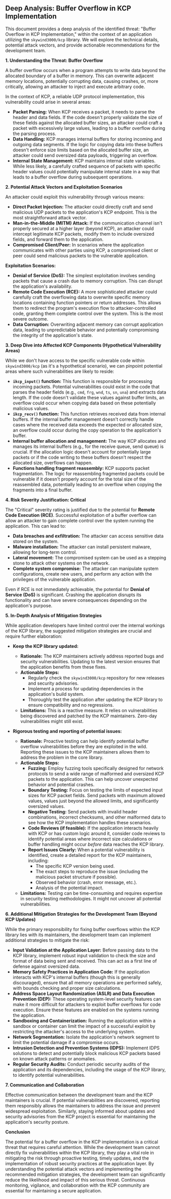 ## Deep Analysis: Buffer Overflow in KCP Implementation

This document provides a deep analysis of the identified threat: "Buffer Overflow in KCP Implementation," within the context of an application utilizing the `skywind3000/kcp` library. We will explore the technical details, potential attack vectors, and provide actionable recommendations for the development team.

**1. Understanding the Threat: Buffer Overflow**

A buffer overflow occurs when a program attempts to write data beyond the allocated boundary of a buffer in memory. This can overwrite adjacent memory locations, potentially corrupting data, causing crashes, or, more critically, allowing an attacker to inject and execute arbitrary code.

In the context of KCP, a reliable UDP protocol implementation, this vulnerability could arise in several areas:

* **Packet Parsing:** When KCP receives a packet, it needs to parse the header and data fields. If the code doesn't properly validate the size of these fields against the allocated buffer sizes, an attacker could craft a packet with excessively large values, leading to a buffer overflow during the parsing process.
* **Data Handling:** KCP manages internal buffers for storing incoming and outgoing data segments. If the logic for copying data into these buffers doesn't enforce size limits based on the allocated buffer size, an attacker could send oversized data payloads, triggering an overflow.
* **Internal State Management:** KCP maintains internal state variables. While less likely, a carefully crafted sequence of packets with specific header values could potentially manipulate internal state in a way that leads to a buffer overflow during subsequent operations.

**2. Potential Attack Vectors and Exploitation Scenarios**

An attacker could exploit this vulnerability through various means:

* **Direct Packet Injection:** The attacker could directly craft and send malicious UDP packets to the application's KCP endpoint. This is the most straightforward attack vector.
* **Man-in-the-Middle (MITM) Attack:** If the communication channel isn't properly secured at a higher layer (beyond KCP), an attacker could intercept legitimate KCP packets, modify them to include oversized fields, and forward them to the application.
* **Compromised Client/Peer:** In scenarios where the application communicates with other parties using KCP, a compromised client or peer could send malicious packets to the vulnerable application.

**Exploitation Scenarios:**

* **Denial of Service (DoS):**  The simplest exploitation involves sending packets that cause a crash due to memory corruption. This can disrupt the application's availability.
* **Remote Code Execution (RCE):** A more sophisticated attacker could carefully craft the overflowing data to overwrite specific memory locations containing function pointers or return addresses. This allows them to redirect the program's execution flow to attacker-controlled code, granting them complete control over the system. This is the most severe outcome.
* **Data Corruption:**  Overwriting adjacent memory can corrupt application data, leading to unpredictable behavior and potentially compromising the integrity of the application's state.

**3. Deep Dive into Affected KCP Components (Hypothetical Vulnerability Areas)**

While we don't have access to the specific vulnerable code within `skywind3000/kcp` (as it's a hypothetical scenario), we can pinpoint potential areas where such vulnerabilities are likely to reside:

* **`ikcp_input()` function:** This function is responsible for processing incoming packets. Potential vulnerabilities could exist in the code that parses the header fields (e.g., `cmd`, `frg`, `wnd`, `ts`, `sn`, `una`) and extracts data length. If the code doesn't validate these values against buffer limits, an overflow could occur when copying data based on these potentially malicious values.
* **`ikcp_recv()` function:** This function retrieves received data from internal buffers. If the internal buffer management doesn't correctly handle cases where the received data exceeds the expected or allocated size, an overflow could occur during the copy operation to the application's buffer.
* **Internal buffer allocation and management:**  The way KCP allocates and manages its internal buffers (e.g., for the receive queue, send queue) is crucial. If the allocation logic doesn't account for potentially large packets or if the code writing to these buffers doesn't respect the allocated size, overflows can happen.
* **Functions handling fragment reassembly:** KCP supports packet fragmentation. The logic for reassembling fragmented packets could be vulnerable if it doesn't properly account for the total size of the reassembled data, potentially leading to an overflow when copying the fragments into a final buffer.

**4. Risk Severity Justification: Critical**

The "Critical" severity rating is justified due to the potential for **Remote Code Execution (RCE)**. Successful exploitation of a buffer overflow can allow an attacker to gain complete control over the system running the application. This can lead to:

* **Data breaches and exfiltration:** The attacker can access sensitive data stored on the system.
* **Malware installation:** The attacker can install persistent malware, allowing for long-term control.
* **Lateral movement:** The compromised system can be used as a stepping stone to attack other systems on the network.
* **Complete system compromise:** The attacker can manipulate system configurations, create new users, and perform any action with the privileges of the vulnerable application.

Even if RCE is not immediately achievable, the potential for **Denial of Service (DoS)** is significant. Crashing the application disrupts its functionality and can have severe consequences depending on the application's purpose.

**5. In-Depth Analysis of Mitigation Strategies**

While application developers have limited control over the internal workings of the KCP library, the suggested mitigation strategies are crucial and require further elaboration:

* **Keep the KCP library updated:**
    * **Rationale:** The KCP maintainers actively address reported bugs and security vulnerabilities. Updating to the latest version ensures that the application benefits from these fixes.
    * **Actionable Steps:**
        * Regularly check the `skywind3000/kcp` repository for new releases and security advisories.
        * Implement a process for updating dependencies in the application's build system.
        * Thoroughly test the application after updating the KCP library to ensure compatibility and no regressions.
    * **Limitations:**  This is a reactive measure. It relies on vulnerabilities being discovered and patched by the KCP maintainers. Zero-day vulnerabilities might still exist.

* **Rigorous testing and reporting of potential issues:**
    * **Rationale:** Proactive testing can help identify potential buffer overflow vulnerabilities before they are exploited in the wild. Reporting these issues to the KCP maintainers allows them to address the problem in the core library.
    * **Actionable Steps:**
        * **Fuzzing:** Employ fuzzing tools specifically designed for network protocols to send a wide range of malformed and oversized KCP packets to the application. This can help uncover unexpected behavior and potential crashes.
        * **Boundary Testing:**  Focus on testing the limits of expected input sizes for KCP packet fields. Send packets with maximum allowed values, values just beyond the allowed limits, and significantly oversized values.
        * **Negative Testing:** Send packets with invalid header combinations, incorrect checksums, and other malformed data to see how the KCP implementation handles these scenarios.
        * **Code Reviews (if feasible):** If the application interacts heavily with KCP or has custom logic around it, consider code reviews to identify potential areas where incorrect size calculations or buffer handling might occur *before* data reaches the KCP library.
        * **Report Issues Clearly:** When a potential vulnerability is identified, create a detailed report for the KCP maintainers, including:
            * The specific KCP version being used.
            * The exact steps to reproduce the issue (including the malicious packet structure if possible).
            * Observed behavior (crash, error message, etc.).
            * Analysis of the potential impact.
    * **Limitations:**  Testing can be time-consuming and requires expertise in security testing methodologies. It might not uncover all potential vulnerabilities.

**6. Additional Mitigation Strategies for the Development Team (Beyond KCP Updates)**

While the primary responsibility for fixing buffer overflows within the KCP library lies with its maintainers, the development team can implement additional strategies to mitigate the risk:

* **Input Validation at the Application Layer:** Before passing data to the KCP library, implement robust input validation to check the size and format of data being sent and received. This can act as a first line of defense against oversized data.
* **Memory Safety Practices in Application Code:** If the application interacts with KCP's internal buffers (though this is generally discouraged), ensure that all memory operations are performed safely, with bounds checking and proper size calculations.
* **Address Space Layout Randomization (ASLR) and Data Execution Prevention (DEP):** These operating system-level security features can make it more difficult for attackers to exploit buffer overflows for code execution. Ensure these features are enabled on the systems running the application.
* **Sandboxing and Containerization:** Running the application within a sandbox or container can limit the impact of a successful exploit by restricting the attacker's access to the underlying system.
* **Network Segmentation:** Isolate the application's network segment to limit the potential damage if a compromise occurs.
* **Intrusion Detection and Prevention Systems (IDPS):** Implement IDPS solutions to detect and potentially block malicious KCP packets based on known attack patterns or anomalies.
* **Regular Security Audits:** Conduct periodic security audits of the application and its dependencies, including the usage of the KCP library, to identify potential vulnerabilities.

**7. Communication and Collaboration**

Effective communication between the development team and the KCP maintainers is crucial. If potential vulnerabilities are discovered, reporting them responsibly allows the maintainers to address the issue and prevent widespread exploitation. Similarly, staying informed about updates and security advisories from the KCP project is essential for maintaining the application's security posture.

**Conclusion**

The potential for a buffer overflow in the KCP implementation is a critical threat that requires careful attention. While the development team cannot directly fix vulnerabilities within the KCP library, they play a vital role in mitigating the risk through proactive testing, timely updates, and the implementation of robust security practices at the application layer. By understanding the potential attack vectors and implementing the recommended mitigation strategies, the development team can significantly reduce the likelihood and impact of this serious threat. Continuous monitoring, vigilance, and collaboration with the KCP community are essential for maintaining a secure application.
